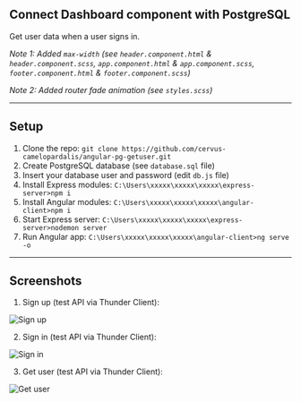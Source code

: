 ## Connect Dashboard component with PostgreSQL

Get user data when a user signs in.

*Note 1: Added `max-width` (see `header.component.html` & `header.component.scss`, `app.component.html` & `app.component.scss`, `footer.component.html` & `footer.component.scss`)*

*Note 2: Added router fade animation (see `styles.scss`)*

---

## Setup

1. Clone the repo: `git clone https://github.com/cervus-camelopardalis/angular-pg-getuser.git`
2. Create PostgreSQL database (see `database.sql` file)
3. Insert your database user and password (edit `db.js` file)
4. Install Express modules: `C:\Users\xxxxx\xxxxx\xxxxx\express-server>npm i`
5. Install Angular modules: `C:\Users\xxxxx\xxxxx\xxxxx\angular-client>npm i`
6. Start Express server: `C:\Users\xxxxx\xxxxx\xxxxx\express-server>nodemon server`
7. Run Angular app: `C:\Users\xxxxx\xxxxx\xxxxx\angular-client>ng serve -o`

---

## Screenshots

1. Sign up (test API via Thunder Client):

![Sign up](https://github.com/cervus-camelopardalis/angular-pg-getuser/blob/main/01-screenshot-sign-up.gif)

2. Sign in (test API via Thunder Client):

![Sign in](https://github.com/cervus-camelopardalis/angular-pg-getuser/blob/main/02-screenshot-sign-in.gif)

3. Get user (test API via Thunder Client):

![Get user](https://github.com/cervus-camelopardalis/angular-pg-getuser/blob/main/03-screenshot-get-user.gif)